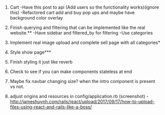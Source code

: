 1. Cart
	-Have this post to api (Add users so the functionality works)(ignore this) 
	-Refactored cart add and buy pop ups and maybe have background color overlay

2. Finish querying and filtering that can be implemented like the real website.**
	-Have sidebar and filtered_by for filtering
	-Use categories

3. Implement real image upload and complete sell page with all categories*

4. Style show page***

4. Finish styling it just like reverb

5. Check to see if you can make components stateless at end

6. Maybe fix navbar changing size? when the intro component is present vs not.

7. adjust origins and resources in config/application.rb (screenshot)
		-http://jameshuynh.com/rails/react/upload/2017/09/17/how-to-upload-files-using-react-and-rails-like-a-boss/
